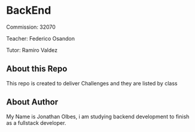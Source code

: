 # BackEnd

Commission: 32070

Teacher: Federico Osandon

Tutor: Ramiro Valdez

## About this Repo

This repo is created to deliver Challenges and they are listed by class

## About Author

My Name is Jonathan Olbes, i am studying backend development to finish as a fullstack developer.